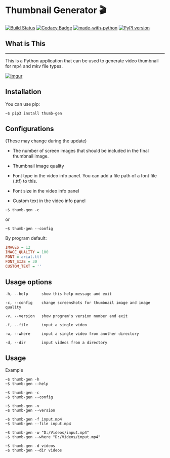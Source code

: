 # Thumbnail Generator 🎬

[![Build Status](https://travis-ci.com/truethari/thumb-gen.svg?branch=master)](https://travis-ci.com/truethari/thumb-gen)
[![Codacy Badge](https://app.codacy.com/project/badge/Grade/01b66feeb94743ac80e413e4e9075595)](https://www.codacy.com/gh/truethari/thumb-gen/dashboard?utm_source=github.com&amp;utm_medium=referral&amp;utm_content=truethari/thumb-gen&amp;utm_campaign=Badge_Grade)
[![made-with-python](https://img.shields.io/badge/Made%20with-Python-1f425f.svg)](https://www.python.org/)
[![PyPI version](https://badge.fury.io/py/thumb-gen.svg)](https://badge.fury.io/py/thumb-gen)

## What is This

--------
This is a Python application that can be used to generate video thumbnail for mp4 and mkv file types.

[![Imgur](https://i.imgur.com/Yq9roDT.png)](https://imgur.com/Yq9roDT)

## Installation

You can use pip:

```console
~$ pip3 install thumb-gen
```

## Configurations

(These may change during the update)

-  The number of screen images that should be included in the final thumbnail image.

-  Thumbnail image quality

-  Font type in the video info panel. You can add a file path of a font file (.ttf) to this.

-  Font size in the video info panel

- Custom text in the video info panel

``` console
~$ thumb-gen -c
```

or

``` console
~$ thumb-gen --config
```

By program default:

``` ini
IMAGES = 12
IMAGE_QUALITY = 100
FONT = arial.ttf
FONT_SIZE = 30
CUSTOM_TEXT = ''
```

## Usage options

``` text
-h, --help      show this help message and exit

-c, --config    change screenshots for thumbnail image and image quality

-v, --version   show program's version number and exit

-f, --file      input a single video

-w, --where     input a single video from another directory

-d, --dir       input videos from a directory
```

## Usage

Example

``` console
~$ thumb-gen -h
~$ thumb-gen --help

~$ thumb-gen -c
~$ thumb-gen --config

~$ thumb-gen -v
~$ thumb-gen --version

~$ thumb-gen -f input.mp4
~$ thumb-gen --file input.mp4

~$ thumb-gen -w "D:/Videos/input.mp4"
~$ thumb-gen --where "D:/Videos/input.mp4"

~$ thumb-gen -d videos
~$ thumb-gen --dir videos
```
